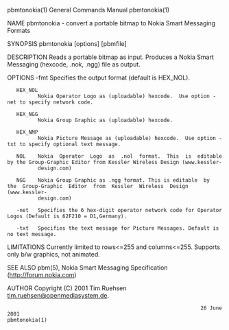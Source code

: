 pbmtonokia(1)                                                 General Commands Manual                                                pbmtonokia(1)

NAME
       pbmtonokia - convert a portable bitmap to Nokia Smart Messaging Formats

SYNOPSIS
       pbmtonokia [options] [pbmfile]

DESCRIPTION
       Reads a portable bitmap as input.  Produces a Nokia Smart Messaging (hexcode, .nok, .ngg) file as output.

OPTIONS
       -fmt   Specifies the output format (default is HEX_NOL).

       HEX_NOL
              Nokia Operator Logo as (uploadable) hexcode.  Use option -net to specify network code.

       HEX_NGG
              Nokia Group Graphic as (uploadable) hexcode.

       HEX_NMP
              Nokia Picture Message as (uploadable) hexcode.  Use option -txt to specify optional text message.

       NOL    Nokia  Operator  Logo  as  .nol  format.  This  is  editable  by the Group-Graphic Editor from Kessler Wireless Design (www.kessler-
              design.com)

       NGG    Nokia Group Graphic as .ngg format. This is editable  by  the  Group-Graphic  Editor  from  Kessler  Wireless  Design  (www.kessler-
              design.com)

       -net   Specifies the 6 hex-digit operator network code for Operator Logos (Default is 62F210 = D1,Germany).

       -txt   Specifies the text message for Picture Messages. Default is no text message.

LIMITATIONS
       Currently limited to rows<=255 and columns<=255. Supports only b/w graphics, not animated.

SEE ALSO
       pbm(5), Nokia Smart Messaging Specification (http://forum.nokia.com)

AUTHOR
       Copyright (C) 2001 Tim Ruehsen <tim.ruehsen@openmediasystem.de>.

                                                                   26 June 2001                                                      pbmtonokia(1)
